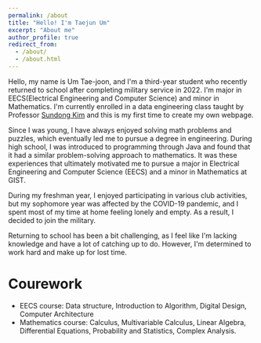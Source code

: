 ```yaml
---
permalink: /about
title: "Hello! I'm Taejun Um"
excerpt: "About me"
author_profile: true
redirect_from: 
  - /about/
  - /about.html
---
```


Hello, my name is Um Tae-joon, and I'm a third-year student who recently returned to school after completing military service in 2022. I'm major in EECS(Electrical Engineering and Computer Science) and minor in Mathematics. I'm currently enrolled in a data engineering class taught by Professor [Sundong Kim](https://sundong.kim/) and this is my first time to create my own webpage.

Since I was young, I have always enjoyed solving math problems and puzzles, which eventually led me to pursue a degree in engineering. During high school, I was introduced to programming through Java and found that it had a similar problem-solving approach to mathematics. It was these experiences that ultimately motivated me to pursue a major in Electrical Engineering and Computer Science (EECS) and a minor in Mathematics at GIST.

During my freshman year, I enjoyed participating in various club activities, but my sophomore year was affected by the COVID-19 pandemic, and I spent most of my time at home feeling lonely and empty. As a result, I decided to join the military.

Returning to school has been a bit challenging, as I feel like I'm lacking knowledge and have a lot of catching up to do. However, I'm determined to work hard and make up for lost time.

Courework
======
* EECS course: Data structure, Introduction to Algorithm, Digital Design, Computer Architecture
* Mathematics course: Calculus, Multivariable Calculus, Linear Algebra, Differential Equations, Probability and Statistics, Complex Analysis.

